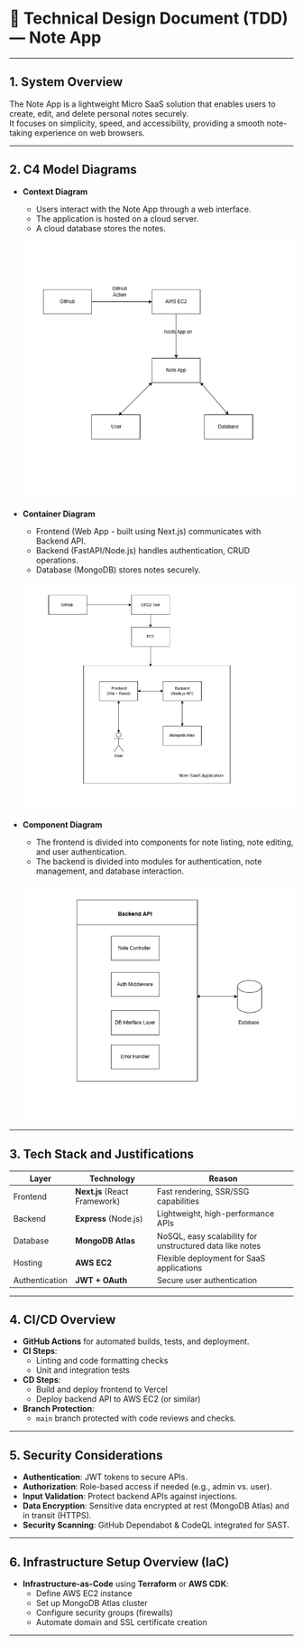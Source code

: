 # 📄 Technical Design Document (TDD) — Note App

---

## 1. System Overview

The Note App is a lightweight Micro SaaS solution that enables users to create, edit, and delete personal notes securely.  
It focuses on simplicity, speed, and accessibility, providing a smooth note-taking experience on web browsers.

---

## 2. C4 Model Diagrams

- **Context Diagram**  
  - Users interact with the Note App through a web interface.
  - The application is hosted on a cloud server.
  - A cloud database stores the notes.
  
  ![Context Diagram](./assets/context-diagram.drawio.png)

- **Container Diagram**  
  - Frontend (Web App - built using Next.js) communicates with Backend API.
  - Backend (FastAPI/Node.js) handles authentication, CRUD operations.
  - Database (MongoDB) stores notes securely.
  
  ![Container Diagram](./assets/ContainerDiagram.drawio.png)

- **Component Diagram**  
  - The frontend is divided into components for note listing, note editing, and user authentication.
  - The backend is divided into modules for authentication, note management, and database interaction.
  
  ![Component Diagram](./assets/ComponentDiagram.drawio.png)

---

## 3. Tech Stack and Justifications

| Layer        | Technology | Reason |
|--------------|------------|--------|
| Frontend     | **Next.js** (React Framework) | Fast rendering, SSR/SSG capabilities |
| Backend      | **Express** (Node.js) | Lightweight, high-performance APIs |
| Database     | **MongoDB Atlas** | NoSQL, easy scalability for unstructured data like notes |
| Hosting      | **AWS EC2** | Flexible deployment for SaaS applications |
| Authentication | **JWT + OAuth** | Secure user authentication |

---

## 4. CI/CD Overview

- **GitHub Actions** for automated builds, tests, and deployment.
- **CI Steps**:
  - Linting and code formatting checks
  - Unit and integration tests
- **CD Steps**:
  - Build and deploy frontend to Vercel
  - Deploy backend API to AWS EC2 (or similar)
- **Branch Protection**:
  - `main` branch protected with code reviews and checks.

---

## 5. Security Considerations

- **Authentication**: JWT tokens to secure APIs.
- **Authorization**: Role-based access if needed (e.g., admin vs. user).
- **Input Validation**: Protect backend APIs against injections.
- **Data Encryption**: Sensitive data encrypted at rest (MongoDB Atlas) and in transit (HTTPS).
- **Security Scanning**: GitHub Dependabot & CodeQL integrated for SAST.

---

## 6. Infrastructure Setup Overview (IaC)

- **Infrastructure-as-Code** using **Terraform** or **AWS CDK**:
  - Define AWS EC2 instance
  - Set up MongoDB Atlas cluster
  - Configure security groups (firewalls)
  - Automate domain and SSL certificate creation

---
